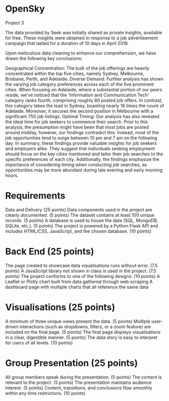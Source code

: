# OpenSky
Project 3

The data provided by Seek was initially shared as private insights, available for free. These insights were obtained in response to a job advertisement campaign that lasted for a duration of 10 days in April 2018.

Upon meticulous data cleaning to enhance our comprehension, we have drawn the following key conclusions:

Geographical Concentration: The bulk of the job offerings are heavily concentrated within the top five cities, namely Sydney, Melbourne, Brisbane, Perth, and Adelaide.
Diverse Demand: Further analysis has shown the varying job category preferences across each of the five prominent cities. When focusing on Adelaide, where a substantial portion of our peers reside, we've noticed that the 'Information and Communication Tech' category ranks fourth, comprising roughly 80 posted job offers. In contrast, this category takes the lead in Sydney, boasting nearly 16 times the count of Adelaide. Moreover, it secures the second position in Melbourne with a significant 750 job listings.
Optimal Timing: Our analysis has also revealed the ideal time for job seekers to commence their search. Prior to this analysis, the presumption might have been that most jobs are posted around midday, however, our findings contradict this. Instead, most of the job opportunities tend to surge between 10 pm and 7 am on the following day.
In summary, these findings provide valuable insights for job seekers and employers alike. They suggest that individuals seeking employment should focus on the key cities mentioned and tailor their job searches to the specific preferences of each city. Additionally, the findings emphasize the importance of considering timing when conducting job searches, as opportunities may be more abundant during late evening and early morning hours.

# Requirements
Data and Delivery (25 points)
Data components used in the project are clearly documented. (5 points)
The dataset contains at least 100 unique records. (5 points)
A database is used to house the data (SQL, MongoDB, SQLite, etc.). (5 points)
The project is powered by a Python Flask API and includes HTML/CSS, JavaScript, and the chosen database. (10 points)

# Back End (25 points)
The page created to showcase data visualisations runs without error. (7.5 points)
A JavaScript library not shown in class is used in the project. (7.5 points)
The project conforms to one of the following designs: (10 points)
A Leaflet or Plotly chart built from data gathered through web scraping
A dashboard page with multiple charts that all reference the same data
# Visualisations (25 points)
A minimum of three unique views present the data. (5 points)
Multiple user-driven interactions (such as dropdowns, filters, or a zoom feature) are included on the final page. (5 points)
The final page displays visualisations in a clear, digestible manner. (5 points)
The data story is easy to interpret for users of all levels. (10 points)

# Group Presentation (25 points)
All group members speak during the presentation. (5 points)
The content is relevant to the project. (5 points)
The presentation maintains audience interest. (5 points)
Content, transitions, and conclusions flow smoothly within any time restrictions. (10 points)
